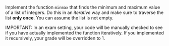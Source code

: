 Implement the function `minmax` that finds the minimum and maximum value of a list of integers.
Do this in an _iterative_ way and make sure to traverse the list **only once**. You can assume the list is not empty.

IMPORTANT: In an exam setting, your code will be manually checked to see if you have actually implemented
the function iteratively. If you implemented it recursively, your grade will be overridden to 1.

